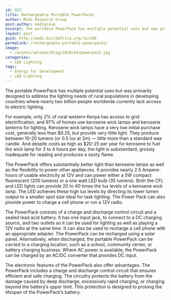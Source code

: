 ```yaml
---
id: 322
title: Rechargeable Portable PowerPacks
author: Modi Research Group
post-author: modigroup
excerpt: The portable PowerPack has multiple potential uses but was primarily designed to address the lighting needs of rural populations in developing countries where nearly two billion people worldwide currently lack access to electric lighting.
layout: post
guid: http://modi.buildafrica.org/?p=290
permalink: /rechargeable-portable-powerpacks/
image:
  - /assets/uploads/blog/2010/04/powerpack.jpg
categories:
  - LED Lighting
tags:
  - Energy for Development
  - LED Lighting
---
```

The portable PowerPack has multiple potential uses but was primarily designed to address the lighting needs of rural populations in developing countries where nearly two billion people worldwide currently lack access to electric lighting. 

For example, only 2% of rural western Kenya has access to grid electrification, and 97% of homes use kerosene wick lamps and kerosene lanterns for lighting. Kerosene wick lamps have a very low initial purchase cost, generally less than $0.25, but provide very little light. They produce between 10-20 lumens (or 0.5 lux at 2m) &#8212; little more than a standard wax candle. And despite costs as high as $20-25 per year for kerosene to fuel the wick lamp for 3 to 4 hours per day, the light is substandard, grossly inadequate for reading and produces a sooty flame. 

The PowerPack offers substantially better light than kerosene lamps as well as the flexibility to power other appliances. It provides nearly 2.5 Ampere-hours of usable electricity at 12V and can power either a 5W compact fluorescent (200 lumens) or a one watt LED bulb (35 lumens). Both the CFL and LED lights can provide 20 to 40 times the lux levels of a kerosene wick lamp. The LED achieves these high lux levels by directing its lower lumen output to a smaller spot size ideal for task lighting. The Power Pack can also provide power to charge a cell phone or run a 12V radio. 

The PowerPack consists of a charge and discharge control circuit and a sealed lead acid battery. It has one input jack, to connect to a DC charging source, and two outlets so it can be used for lighting as well as playing a 12V radio at the same time. It can also be used to recharge a cell phone with an appropriate adapter. The PowerPack can be recharged using a solar panel. Alternatively, when discharged, the portable PowerPack can be carried to a charging location, such as a school, community center, or battery charging business. Where AC power is available, the PowerPack can be charged by an AC/DC converter that provides DC input. 

The electronic features of the PowerPack also offer advantages. The PowerPack includes a charge and discharge control circuit that ensures efficient and safe charging. The circuitry protects the battery from the damage caused by deep discharge, excessively rapid charging, or charging beyond the battery’s upper limit. This protection is designed to prolong the lifespan of the PowerPack’s battery.
